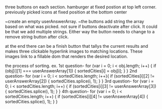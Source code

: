 three buttons on each section.
hamburger at fixed postion at top left corner.
previously picked icons at fixed position at the bottom center

~create an empty userAnswerArray.
~the buttons add string the array based on what was picked.
not sure if buttons deactivate after click. It could be that we add multiple strings. Either way the button needs to change to a remove string button after click.

at the end there can be a finish button that tallys the current results and makes three clickable hyperlink images to matching locations. These images link to a fillable dom that renders the desired location.

the process of sorting.
ex.
1st question-
for (var i = 0; i < obj.length; i++) {
  if (obj[i][1] === userAnswerArray[1]) {
    sortedCities[i] = obj[i];
  }
}
2nd question-
for (var i = 0; i < sortedCities.length; i++){
  if (sortedCities[i][2] != userAnswerArray[2]) {
    sortedCities.splice(i, 1);
  }
}
3rd question-
for (var i = 0; i < sortedCities.length; i++) {
  if (sortedCities[i][3] != userAnswerArray[3]) {
    sortedCities.splice(i, 1);
  }
}
4th question-
for (var i = 0; i < sortedCities.length; i++) {
  if (sortedCities[i][4] != userAnswerArray[4]) {
    sortedCities.splice(i, 1);
  }
}
